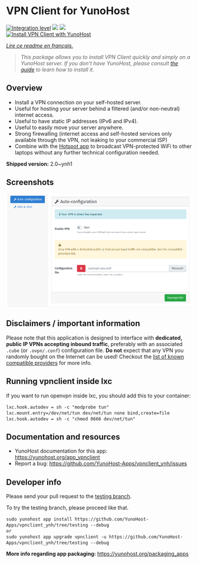 <!--
N.B.: This README was automatically generated by https://github.com/YunoHost/apps/tree/master/tools/README-generator
It shall NOT be edited by hand.
-->

# VPN Client for YunoHost

[![Integration level](https://dash.yunohost.org/integration/vpnclient.svg)](https://dash.yunohost.org/appci/app/vpnclient) ![](https://ci-apps.yunohost.org/ci/badges/vpnclient.status.svg) ![](https://ci-apps.yunohost.org/ci/badges/vpnclient.maintain.svg)  
[![Install VPN Client with YunoHost](https://install-app.yunohost.org/install-with-yunohost.svg)](https://install-app.yunohost.org/?app=vpnclient)

*[Lire ce readme en français.](./README_fr.md)*

> *This package allows you to install VPN Client quickly and simply on a YunoHost server.
If you don't have YunoHost, please consult [the guide](https://yunohost.org/#/install) to learn how to install it.*

## Overview

* Install a VPN connection on your self-hosted server.
* Useful for hosting your server behind a filtered (and/or non-neutral) internet access.
* Useful to have static IP addresses (IPv6 and IPv4).
* Useful to easily move your server anywhere.
* Strong firewalling (internet access and self-hosted services only available through the VPN, not leaking to your commercial ISP)
* Combine with the [Hotspot app](https://github.com/YunoHost-Apps/hotspot_ynh) to broadcast VPN-protected WiFi to other laptops without any further technical configuration needed.



**Shipped version:** 2.0~ynh1



## Screenshots

![](./doc/screenshots/vpnclient.png)

## Disclaimers / important information

Please note that this application is designed to interface with **dedicated, public IP VPNs accepting inbound traffic**, preferably with an associated `.cube` (or `.ovpn/.conf`) configuration file. **Do not** expect that any VPN you randomly bought on the Internet can be used! Checkout the [list of known compatible providers](https://yunohost.org/providers/vpn) for more info.


## Running vpnclient inside lxc

If you want to run openvpn inside lxc, you should add this to your container:
```
lxc.hook.autodev = sh -c "modprobe tun"
lxc.mount.entry=/dev/net/tun dev/net/tun none bind,create=file
lxc.hook.autodev = sh -c "chmod 0666 dev/net/tun"
```

## Documentation and resources

* YunoHost documentation for this app: https://yunohost.org/app_vpnclient
* Report a bug: https://github.com/YunoHost-Apps/vpnclient_ynh/issues

## Developer info

Please send your pull request to the [testing branch](https://github.com/YunoHost-Apps/vpnclient_ynh/tree/testing).

To try the testing branch, please proceed like that.
```
sudo yunohost app install https://github.com/YunoHost-Apps/vpnclient_ynh/tree/testing --debug
or
sudo yunohost app upgrade vpnclient -u https://github.com/YunoHost-Apps/vpnclient_ynh/tree/testing --debug
```

**More info regarding app packaging:** https://yunohost.org/packaging_apps
